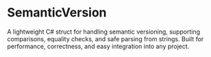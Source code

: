 # SemanticVersion
A lightweight C# struct for handling semantic versioning, supporting comparisons, equality checks, and safe parsing from strings. Built for performance, correctness, and easy integration into any project.
